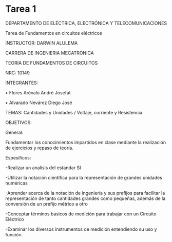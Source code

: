 # Tarea 1

DEPARTAMENTO DE ELÉCTRICA, ELECTRÓNICA Y TELECOMUNICACIONES

Tarea de Fundamentos en circuitos eléctricos

INSTRUCTOR: DARWIN ALULEMA

CARRERA DE INGENIERIA MECATRONICA

TEORIA DE FUNDAMENTOS DE CIRCUITOS

NRC: 10149

INTEGRANTES:

• Flores Arévalo André Josefat

• Alvarado Nevárez Diego José 

TEMAS: Cantidades y Unidades / Voltaje, corriente y Resistencia

OBJETIVOS:

General:

Fundamentar los conocimientos impartidos en clase mediante la realización de ejercicios y repaso de teoría.

Espesificos:

-Realizar un analisis del estandar SI

-Utilizar la notación científica para la representación de grandes unidades numéricas

-Aprender acerca de la notación de ingeniería y sus prefijos para facilitar la representación de tanto cantidades grandes como pequeñas, además de la conversión de un prefijo métrico a otro

-Conceptar términos basicos de medición para trabajar con un Circuito Eléctrico

-Examinar los diversos instrumentos de medición entendiendo su uso y función.
